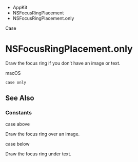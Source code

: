 

- AppKit
- NSFocusRingPlacement
-  NSFocusRingPlacement.only 

Case

# NSFocusRingPlacement.only

Draw the focus ring if you don’t have an image or text.

macOS

``` source
case only
```

## See Also

### Constants

case above

Draw the focus ring over an image.

case below

Draw the focus ring under text.

